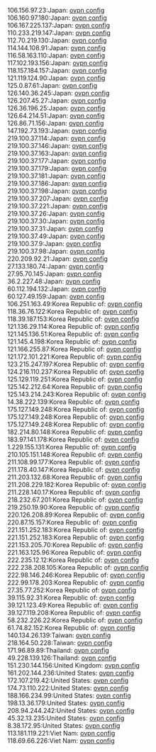 106.156.97.23:Japan: [ovpn config](vpn/106_156_97_23.ovpn)  
106.160.97.180:Japan: [ovpn config](vpn/106_160_97_180.ovpn)  
106.167.225.137:Japan: [ovpn config](vpn/106_167_225_137.ovpn)  
110.233.219.147:Japan: [ovpn config](vpn/110_233_219_147.ovpn)  
112.70.219.130:Japan: [ovpn config](vpn/112_70_219_130.ovpn)  
114.144.108.91:Japan: [ovpn config](vpn/114_144_108_91.ovpn)  
116.58.163.110:Japan: [ovpn config](vpn/116_58_163_110.ovpn)  
117.102.193.156:Japan: [ovpn config](vpn/117_102_193_156.ovpn)  
118.157.184.157:Japan: [ovpn config](vpn/118_157_184_157.ovpn)  
121.119.124.90:Japan: [ovpn config](vpn/121_119_124_90.ovpn)  
125.0.87.61:Japan: [ovpn config](vpn/125_0_87_61.ovpn)  
126.140.36.245:Japan: [ovpn config](vpn/126_140_36_245.ovpn)  
126.207.45.27:Japan: [ovpn config](vpn/126_207_45_27.ovpn)  
126.36.196.25:Japan: [ovpn config](vpn/126_36_196_25.ovpn)  
126.64.214.51:Japan: [ovpn config](vpn/126_64_214_51.ovpn)  
126.86.71.156:Japan: [ovpn config](vpn/126_86_71_156.ovpn)  
147.192.73.193:Japan: [ovpn config](vpn/147_192_73_193.ovpn)  
219.100.37.114:Japan: [ovpn config](vpn/219_100_37_114.ovpn)  
219.100.37.146:Japan: [ovpn config](vpn/219_100_37_146.ovpn)  
219.100.37.163:Japan: [ovpn config](vpn/219_100_37_163.ovpn)  
219.100.37.177:Japan: [ovpn config](vpn/219_100_37_177.ovpn)  
219.100.37.179:Japan: [ovpn config](vpn/219_100_37_179.ovpn)  
219.100.37.181:Japan: [ovpn config](vpn/219_100_37_181.ovpn)  
219.100.37.186:Japan: [ovpn config](vpn/219_100_37_186.ovpn)  
219.100.37.198:Japan: [ovpn config](vpn/219_100_37_198.ovpn)  
219.100.37.207:Japan: [ovpn config](vpn/219_100_37_207.ovpn)  
219.100.37.221:Japan: [ovpn config](vpn/219_100_37_221.ovpn)  
219.100.37.26:Japan: [ovpn config](vpn/219_100_37_26.ovpn)  
219.100.37.30:Japan: [ovpn config](vpn/219_100_37_30.ovpn)  
219.100.37.31:Japan: [ovpn config](vpn/219_100_37_31.ovpn)  
219.100.37.49:Japan: [ovpn config](vpn/219_100_37_49.ovpn)  
219.100.37.9:Japan: [ovpn config](vpn/219_100_37_9.ovpn)  
219.100.37.98:Japan: [ovpn config](vpn/219_100_37_98.ovpn)  
220.209.92.21:Japan: [ovpn config](vpn/220_209_92_21.ovpn)  
27.133.180.74:Japan: [ovpn config](vpn/27_133_180_74.ovpn)  
27.95.70.145:Japan: [ovpn config](vpn/27_95_70_145.ovpn)  
36.2.227.48:Japan: [ovpn config](vpn/36_2_227_48.ovpn)  
60.112.194.132:Japan: [ovpn config](vpn/60_112_194_132.ovpn)  
60.127.49.159:Japan: [ovpn config](vpn/60_127_49_159.ovpn)  
106.251.163.49:Korea Republic of: [ovpn config](vpn/106_251_163_49.ovpn)  
118.36.76.122:Korea Republic of: [ovpn config](vpn/118_36_76_122.ovpn)  
118.39.187.153:Korea Republic of: [ovpn config](vpn/118_39_187_153.ovpn)  
121.136.29.114:Korea Republic of: [ovpn config](vpn/121_136_29_114.ovpn)  
121.145.136.51:Korea Republic of: [ovpn config](vpn/121_145_136_51.ovpn)  
121.145.4.198:Korea Republic of: [ovpn config](vpn/121_145_4_198.ovpn)  
121.166.255.87:Korea Republic of: [ovpn config](vpn/121_166_255_87.ovpn)  
121.172.101.221:Korea Republic of: [ovpn config](vpn/121_172_101_221.ovpn)  
123.215.247.197:Korea Republic of: [ovpn config](vpn/123_215_247_197.ovpn)  
124.216.110.237:Korea Republic of: [ovpn config](vpn/124_216_110_237.ovpn)  
125.129.119.251:Korea Republic of: [ovpn config](vpn/125_129_119_251.ovpn)  
125.142.212.64:Korea Republic of: [ovpn config](vpn/125_142_212_64.ovpn)  
125.143.214.243:Korea Republic of: [ovpn config](vpn/125_143_214_243.ovpn)  
14.38.222.139:Korea Republic of: [ovpn config](vpn/14_38_222_139.ovpn)  
175.127.149.248:Korea Republic of: [ovpn config](vpn/175_127_149_248.ovpn)  
175.127.149.248:Korea Republic of: [ovpn config](vpn/175_127_149_248.ovpn)  
175.127.149.248:Korea Republic of: [ovpn config](vpn/175_127_149_248.ovpn)  
182.214.80.148:Korea Republic of: [ovpn config](vpn/182_214_80_148.ovpn)  
183.97.141.178:Korea Republic of: [ovpn config](vpn/183_97_141_178.ovpn)  
1.229.155.131:Korea Republic of: [ovpn config](vpn/1_229_155_131.ovpn)  
210.105.151.148:Korea Republic of: [ovpn config](vpn/210_105_151_148.ovpn)  
211.108.99.177:Korea Republic of: [ovpn config](vpn/211_108_99_177.ovpn)  
211.178.40.147:Korea Republic of: [ovpn config](vpn/211_178_40_147.ovpn)  
211.203.132.68:Korea Republic of: [ovpn config](vpn/211_203_132_68.ovpn)  
211.208.229.182:Korea Republic of: [ovpn config](vpn/211_208_229_182.ovpn)  
211.228.140.17:Korea Republic of: [ovpn config](vpn/211_228_140_17.ovpn)  
218.232.67.201:Korea Republic of: [ovpn config](vpn/218_232_67_201.ovpn)  
219.250.19.90:Korea Republic of: [ovpn config](vpn/219_250_19_90.ovpn)  
220.126.208.89:Korea Republic of: [ovpn config](vpn/220_126_208_89.ovpn)  
220.87.15.157:Korea Republic of: [ovpn config](vpn/220_87_15_157.ovpn)  
221.151.252.183:Korea Republic of: [ovpn config](vpn/221_151_252_183.ovpn)  
221.151.252.183:Korea Republic of: [ovpn config](vpn/221_151_252_183.ovpn)  
221.153.205.70:Korea Republic of: [ovpn config](vpn/221_153_205_70.ovpn)  
221.163.125.96:Korea Republic of: [ovpn config](vpn/221_163_125_96.ovpn)  
222.235.12.12:Korea Republic of: [ovpn config](vpn/222_235_12_12.ovpn)  
222.238.208.105:Korea Republic of: [ovpn config](vpn/222_238_208_105.ovpn)  
222.98.146.246:Korea Republic of: [ovpn config](vpn/222_98_146_246.ovpn)  
222.99.178.203:Korea Republic of: [ovpn config](vpn/222_99_178_203.ovpn)  
27.35.77.252:Korea Republic of: [ovpn config](vpn/27_35_77_252.ovpn)  
39.115.92.31:Korea Republic of: [ovpn config](vpn/39_115_92_31.ovpn)  
39.121.123.49:Korea Republic of: [ovpn config](vpn/39_121_123_49.ovpn)  
39.127.119.208:Korea Republic of: [ovpn config](vpn/39_127_119_208.ovpn)  
58.232.226.22:Korea Republic of: [ovpn config](vpn/58_232_226_22.ovpn)  
61.74.82.152:Korea Republic of: [ovpn config](vpn/61_74_82_152.ovpn)  
140.134.26.139:Taiwan: [ovpn config](vpn/140_134_26_139.ovpn)  
218.164.50.228:Taiwan: [ovpn config](vpn/218_164_50_228.ovpn)  
171.96.89.89:Thailand: [ovpn config](vpn/171_96_89_89.ovpn)  
49.228.139.126:Thailand: [ovpn config](vpn/49_228_139_126.ovpn)  
151.230.144.156:United Kingdom: [ovpn config](vpn/151_230_144_156.ovpn)  
161.202.144.236:United States: [ovpn config](vpn/161_202_144_236.ovpn)  
172.107.219.42:United States: [ovpn config](vpn/172_107_219_42.ovpn)  
174.73.110.222:United States: [ovpn config](vpn/174_73_110_222.ovpn)  
188.166.234.99:United States: [ovpn config](vpn/188_166_234_99.ovpn)  
198.13.36.179:United States: [ovpn config](vpn/198_13_36_179.ovpn)  
208.94.244.242:United States: [ovpn config](vpn/208_94_244_242.ovpn)  
45.32.13.235:United States: [ovpn config](vpn/45_32_13_235.ovpn)  
8.38.172.95:United States: [ovpn config](vpn/8_38_172_95.ovpn)  
113.181.119.221:Viet Nam: [ovpn config](vpn/113_181_119_221.ovpn)  
118.69.66.226:Viet Nam: [ovpn config](vpn/118_69_66_226.ovpn)  
